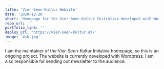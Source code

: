 ```yaml
---
title: 'Vier-Seen-Kultur Website'
date: '2020-12-20'
short: 'Homepage for the Vier-Seen-Kultur Initiative developed with Wordpress'
repo_url: ''
portfolio_link: ''
deploy_url: 'https://vier-seen-kultur.at/'
image: '4sk.jpg'
---
```


I am the maintainer of the Vier-Seen-Kultur Initiative homepage, so this is an ongoing project.
The website is currently developed with Wordpress.
I am also responsible for sending out newsletter to the audience.

